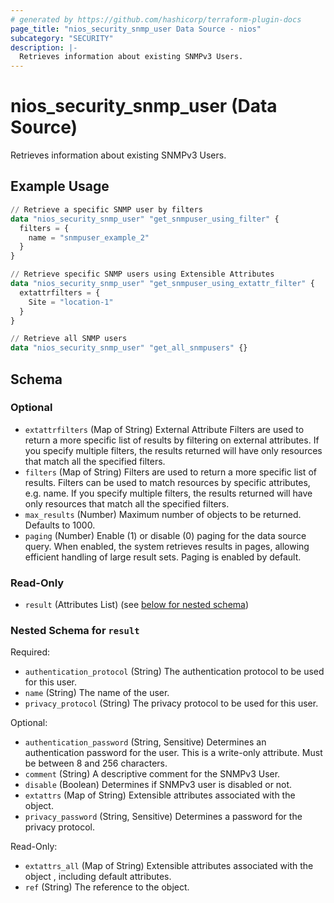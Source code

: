 ```yaml
---
# generated by https://github.com/hashicorp/terraform-plugin-docs
page_title: "nios_security_snmp_user Data Source - nios"
subcategory: "SECURITY"
description: |-
  Retrieves information about existing SNMPv3 Users.
---
```


# nios_security_snmp_user (Data Source)

Retrieves information about existing SNMPv3 Users.

## Example Usage

```terraform
// Retrieve a specific SNMP user by filters
data "nios_security_snmp_user" "get_snmpuser_using_filter" {
  filters = {
    name = "snmpuser_example_2"
  }
}

// Retrieve specific SNMP users using Extensible Attributes
data "nios_security_snmp_user" "get_snmpuser_using_extattr_filter" {
  extattrfilters = {
    Site = "location-1"
  }
}

// Retrieve all SNMP users
data "nios_security_snmp_user" "get_all_snmpusers" {}
```

<!-- schema generated by tfplugindocs -->
## Schema

### Optional

- `extattrfilters` (Map of String) External Attribute Filters are used to return a more specific list of results by filtering on external attributes. If you specify multiple filters, the results returned will have only resources that match all the specified filters.
- `filters` (Map of String) Filters are used to return a more specific list of results. Filters can be used to match resources by specific attributes, e.g. name. If you specify multiple filters, the results returned will have only resources that match all the specified filters.
- `max_results` (Number) Maximum number of objects to be returned. Defaults to 1000.
- `paging` (Number) Enable (1) or disable (0) paging for the data source query. When enabled, the system retrieves results in pages, allowing efficient handling of large result sets. Paging is enabled by default.

### Read-Only

- `result` (Attributes List) (see [below for nested schema](#nestedatt--result))

<a id="nestedatt--result"></a>
### Nested Schema for `result`

Required:

- `authentication_protocol` (String) The authentication protocol to be used for this user.
- `name` (String) The name of the user.
- `privacy_protocol` (String) The privacy protocol to be used for this user.

Optional:

- `authentication_password` (String, Sensitive) Determines an authentication password for the user. This is a write-only attribute. Must be between 8 and 256 characters.
- `comment` (String) A descriptive comment for the SNMPv3 User.
- `disable` (Boolean) Determines if SNMPv3 user is disabled or not.
- `extattrs` (Map of String) Extensible attributes associated with the object.
- `privacy_password` (String, Sensitive) Determines a password for the privacy protocol.

Read-Only:

- `extattrs_all` (Map of String) Extensible attributes associated with the object , including default attributes.
- `ref` (String) The reference to the object.
